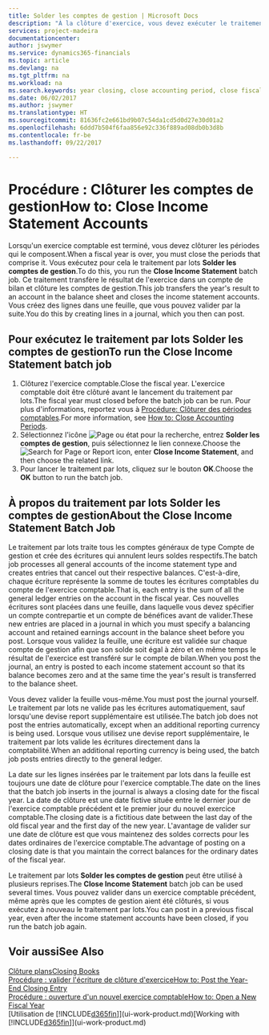 ```yaml
---
title: Solder les comptes de gestion | Microsoft Docs
description: "À la clôture d'exercice, vous devez exécuter le traitement par lots Clôture comptes de gestion afin de clôturer les périodes comptables de l'exercice fiscal."
services: project-madeira
documentationcenter: 
author: jswymer
ms.service: dynamics365-financials
ms.topic: article
ms.devlang: na
ms.tgt_pltfrm: na
ms.workload: na
ms.search.keywords: year closing, close accounting period, close fiscal year, bank account detailed trial balance
ms.date: 06/02/2017
ms.author: jswymer
ms.translationtype: HT
ms.sourcegitcommit: 81636fc2e661bd9b07c54da1cd5d0d27e30d01a2
ms.openlocfilehash: 6ddd7b504f6faa856e92c336f889ad08db0b3d8b
ms.contentlocale: fr-be
ms.lasthandoff: 09/22/2017

---
```

# <a name="how-to-close-income-statement-accounts"></a><span data-ttu-id="a3f4a-103">Procédure : Clôturer les comptes de gestion</span><span class="sxs-lookup"><span data-stu-id="a3f4a-103">How to: Close Income Statement Accounts</span></span>
<span data-ttu-id="a3f4a-104">Lorsqu'un exercice comptable est terminé, vous devez clôturer les périodes qui le composent.</span><span class="sxs-lookup"><span data-stu-id="a3f4a-104">When a fiscal year is over, you must close the periods that comprise it.</span></span> <span data-ttu-id="a3f4a-105">Vous exécutez pour cela le traitement par lots **Solder les comptes de gestion**.</span><span class="sxs-lookup"><span data-stu-id="a3f4a-105">To do this, you run the **Close Income Statement** batch job.</span></span> <span data-ttu-id="a3f4a-106">Ce traitement transfère le résultat de l'exercice dans un compte de bilan et clôture les comptes de gestion.</span><span class="sxs-lookup"><span data-stu-id="a3f4a-106">This job transfers the year's result to an account in the balance sheet and closes the income statement accounts.</span></span> <span data-ttu-id="a3f4a-107">Vous créez des lignes dans une feuille, que vous pouvez valider par la suite.</span><span class="sxs-lookup"><span data-stu-id="a3f4a-107">You do this by creating lines in a journal, which you then can post.</span></span>

## <a name="to-run-the-close-income-statement-batch-job"></a><span data-ttu-id="a3f4a-108">Pour exécutez le traitement par lots Solder les comptes de gestion</span><span class="sxs-lookup"><span data-stu-id="a3f4a-108">To run the Close Income Statement batch job</span></span>
1. <span data-ttu-id="a3f4a-109">Clôturez l'exercice comptable.</span><span class="sxs-lookup"><span data-stu-id="a3f4a-109">Close the fiscal year.</span></span> <span data-ttu-id="a3f4a-110">L'exercice comptable doit être clôturé avant le lancement du traitement par lots.</span><span class="sxs-lookup"><span data-stu-id="a3f4a-110">The fiscal year must closed before the batch job can be run.</span></span> <span data-ttu-id="a3f4a-111">Pour plus d'informations, reportez vous à [Procédure: Clôturer des périodes comptables](year-close-account-periods.md).</span><span class="sxs-lookup"><span data-stu-id="a3f4a-111">For more information, see [How to: Close Accounting Periods](year-close-account-periods.md).</span></span>
2. <span data-ttu-id="a3f4a-112">Sélectionnez l'icône ![Page ou état pour la recherche](media/ui-search/search_small.png "Page ou état pour la recherche"), entrez **Solder les comptes de gestion**, puis sélectionnez le lien connexe.</span><span class="sxs-lookup"><span data-stu-id="a3f4a-112">Choose the ![Search for Page or Report](media/ui-search/search_small.png "Search for Page or Report icon") icon, enter **Close Income Statement**, and then choose the related link.</span></span>
3. <span data-ttu-id="a3f4a-113">Pour lancer le traitement par lots, cliquez sur le bouton **OK**.</span><span class="sxs-lookup"><span data-stu-id="a3f4a-113">Choose the **OK** button to run the batch job.</span></span>

## <a name="about-the-close-income-statement-batch-job"></a><span data-ttu-id="a3f4a-114">À propos du traitement par lots Solder les comptes de gestion</span><span class="sxs-lookup"><span data-stu-id="a3f4a-114">About the Close Income Statement Batch Job</span></span>
<span data-ttu-id="a3f4a-115">Le traitement par lots traite tous les comptes généraux de type Compte de gestion et crée des écritures qui annulent leurs soldes respectifs.</span><span class="sxs-lookup"><span data-stu-id="a3f4a-115">The batch job processes all general accounts of the income statement type and creates entries that cancel out their respective balances.</span></span> <span data-ttu-id="a3f4a-116">C'est-à-dire, chaque écriture représente la somme de toutes les écritures comptables du compte de l'exercice comptable.</span><span class="sxs-lookup"><span data-stu-id="a3f4a-116">That is, each entry is the sum of all the general ledger entries on the account in the fiscal year.</span></span> <span data-ttu-id="a3f4a-117">Ces nouvelles écritures sont placées dans une feuille, dans laquelle vous devez spécifier un compte contrepartie et un compte de bénéfices avant de valider.</span><span class="sxs-lookup"><span data-stu-id="a3f4a-117">These new entries are placed in a journal in which you must specify a balancing account and retained earnings account in the balance sheet before you post.</span></span> <span data-ttu-id="a3f4a-118">Lorsque vous validez la feuille, une écriture est validée sur chaque compte de gestion afin que son solde soit égal à zéro et en même temps le résultat de l'exercice est transféré sur le compte de bilan.</span><span class="sxs-lookup"><span data-stu-id="a3f4a-118">When you post the journal, an entry is posted to each income statement account so that its balance becomes zero and at the same time the year's result is transferred to the balance sheet.</span></span>

<span data-ttu-id="a3f4a-119">Vous devez valider la feuille vous-même.</span><span class="sxs-lookup"><span data-stu-id="a3f4a-119">You must post the journal yourself.</span></span> <span data-ttu-id="a3f4a-120">Le traitement par lots ne valide pas les écritures automatiquement, sauf lorsqu'une devise report supplémentaire est utilisée.</span><span class="sxs-lookup"><span data-stu-id="a3f4a-120">The batch job does not post the entries automatically, except when an additional reporting currency is being used.</span></span> <span data-ttu-id="a3f4a-121">Lorsque vous utilisez une devise report supplémentaire, le traitement par lots valide les écritures directement dans la comptabilité.</span><span class="sxs-lookup"><span data-stu-id="a3f4a-121">When an additional reporting currency is being used, the batch job posts entries directly to the general ledger.</span></span>

<span data-ttu-id="a3f4a-122">La date sur les lignes insérées par le traitement par lots dans la feuille est toujours une date de clôture pour l'exercice comptable.</span><span class="sxs-lookup"><span data-stu-id="a3f4a-122">The date on the lines that the batch job inserts in the journal is always a closing date for the fiscal year.</span></span> <span data-ttu-id="a3f4a-123">La date de clôture est une date fictive située entre le dernier jour de l'exercice comptable précédent et le premier jour du nouvel exercice comptable.</span><span class="sxs-lookup"><span data-stu-id="a3f4a-123">The closing date is a fictitious date between the last day of the old fiscal year and the first day of the new year.</span></span> <span data-ttu-id="a3f4a-124">L'avantage de valider sur une date de clôture est que vous maintenez des soldes corrects pour les dates ordinaires de l'exercice comptable.</span><span class="sxs-lookup"><span data-stu-id="a3f4a-124">The advantage of posting on a closing date is that you maintain the correct balances for the ordinary dates of the fiscal year.</span></span>

<span data-ttu-id="a3f4a-125">Le traitement par lots **Solder les comptes de gestion** peut être utilisé à plusieurs reprises.</span><span class="sxs-lookup"><span data-stu-id="a3f4a-125">The **Close Income Statement** batch job can be used several times.</span></span> <span data-ttu-id="a3f4a-126">Vous pouvez valider dans un exercice comptable précédent, même après que les comptes de gestion aient été clôturés, si vous exécutez à nouveau le traitement par lots.</span><span class="sxs-lookup"><span data-stu-id="a3f4a-126">You can post in a previous fiscal year, even after the income statement accounts have been closed, if you run the batch job again.</span></span>

## <a name="see-also"></a><span data-ttu-id="a3f4a-127">Voir aussi</span><span class="sxs-lookup"><span data-stu-id="a3f4a-127">See Also</span></span>
[<span data-ttu-id="a3f4a-128">Clôture plans</span><span class="sxs-lookup"><span data-stu-id="a3f4a-128">Closing Books</span></span>](year-close-books.md)  
[<span data-ttu-id="a3f4a-129">Procédure : valider l'écriture de clôture d'exercice</span><span class="sxs-lookup"><span data-stu-id="a3f4a-129">How to: Post the Year-End Closing Entry</span></span>](year-how-post-year-end-close-entry.md)  
[<span data-ttu-id="a3f4a-130">Procédure : ouverture d'un nouvel exercice comptable</span><span class="sxs-lookup"><span data-stu-id="a3f4a-130">How to: Open a New Fiscal Year</span></span>](finance-how-open-new-fiscal-year.md)  
<span data-ttu-id="a3f4a-131">[Utilisation de [!INCLUDE[d365fin](includes/d365fin_md.md)]](ui-work-product.md)</span><span class="sxs-lookup"><span data-stu-id="a3f4a-131">[Working with [!INCLUDE[d365fin](includes/d365fin_md.md)]](ui-work-product.md)</span></span>

